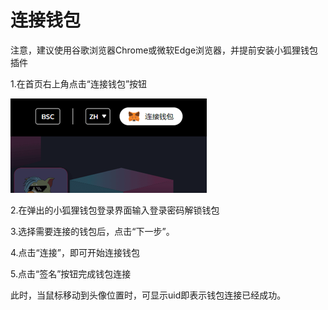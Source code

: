 # 连接钱包

注意，建议使用谷歌浏览器Chrome或微软Edge浏览器，并提前安装小狐狸钱包插件

1.在首页右上角点击“连接钱包”按钮

![](https://github.com/NFTswapWhitePaper/Pictures/blob/main/%E9%93%BE%E6%8E%A5%E9%92%B1%E5%8C%851.png)

2.在弹出的小狐狸钱包登录界面输入登录密码解锁钱包
 
3.选择需要连接的钱包后，点击“下一步”。
 
4.点击“连接”，即可开始连接钱包
 
5.点击“签名”按钮完成钱包连接
 
此时，当鼠标移动到头像位置时，可显示uid即表示钱包连接已经成功。
 

